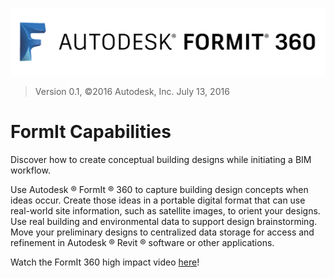 ![](./Images/b5030b43-df24-4259-ad6a-94bcad61bc78.png)

> Version 0.1, ©2016 Autodesk, Inc.
> July 13, 2016

# FormIt Capabilities

Discover how to create conceptual building designs while initiating a BIM workflow.
 

Use Autodesk ®  FormIt ®  360 to capture building design concepts when ideas occur. Create those ideas in a portable digital format that can use real-world site information, such as satellite images, to orient your designs. Use real building and environmental data to support design brainstorming. Move your preliminary designs to centralized data storage for access and refinement in Autodesk ®  Revit ®  software or other applications.

Watch the FormIt 360 high impact video [here](https://www.youtube.com/watch?v=4W_OKXiiSmk)!
